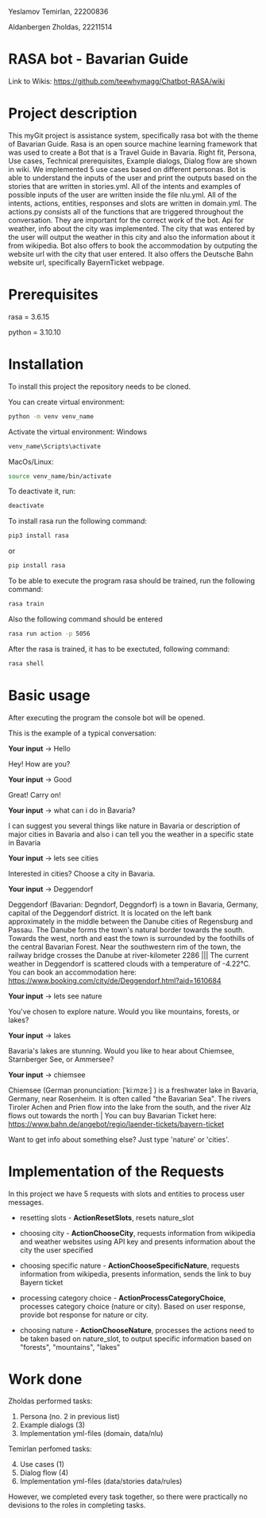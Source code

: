 Yeslamov Temirlan, 22200836

Aldanbergen Zholdas, 22211514

# RASA bot - Bavarian Guide

Link to Wikis: 
https://github.com/teewhymagg/Chatbot-RASA/wiki

# Project description

This myGit project is assistance system, specifically rasa bot with the theme of Bavarian Guide. Rasa is an open source machine learning framework that was used to create a Bot that is a Travel Guide in Bavaria. Right fit, Persona, Use cases, Technical prerequisites, Example dialogs, Dialog flow are shown in wiki. We implemented 5 use cases based on different personas. Bot is able to understand the inputs of the user and print the outputs based on the stories that are written in stories.yml. All of the intents and examples of possible inputs of the user are written inside the file nlu.yml. All of the intents, actions, entities, responses and slots are written in domain.yml. The actions.py consists all of the functions that are triggered throughout the conversation. They are important for the correct work of the bot. Api for weather, info about the city was implemented. The city that was entered by the user will output the weather in this city and also the information about it from wikipedia. Bot also offers to book the accommodation by outputing the website url with the city that user entered. It also offers the Deutsche Bahn website url, specifically BayernTicket webpage.  

# Prerequisites

rasa = 3.6.15

python = 3.10.10

# Installation

To install this project the repository needs to be cloned. 

You can create virtual environment:

```bash
python -m venv venv_name
```

Activate the virtual environment: Windows

```bash
venv_name\Scripts\activate
```

MacOs/Linux:

```bash
source venv_name/bin/activate
```

To deactivate it, run:

```bash
deactivate
```

To install rasa run the following command: 
```bash
pip3 install rasa
```
or 
```bash
pip install rasa
```
To be able to execute the program rasa should be trained, run the following command:
```bash
rasa train
```
Also the following command should be entered
```bash
rasa run action -p 5056
```

After the rasa is trained, it has to be exectuted, following command:
```bash
rasa shell
```

# Basic usage

After executing the program the console bot will be opened. 

This is the example of a typical conversation:

**Your input** ->  Hello                                                 

Hey! How are you?

**Your input** -> Good

Great! Carry on!

**Your input** -> what can i do in Bavaria?                                       

I can suggest you several things like nature in Bavaria or description of major cities in Bavaria and also i can tell you the weather in a specific state in Bavaria

**Your input** -> lets see cities                                               

Interested in cities? Choose a city in Bavaria.

**Your input** -> Deggendorf                                       

Deggendorf (Bavarian: Degndorf, Deggndorf) is a town in Bavaria, Germany, capital of the Deggendorf district.
It is located on the left bank approximately in the middle between the Danube cities of Regensburg and Passau. The Danube forms the town's natural border towards the south. Towards the west, north and east the town is surrounded by the foothills of the central Bavarian Forest.
Near the southwestern rim of the town, the railway bridge crosses the Danube at river-kilometer 2286 ||| The current weather in Deggendorf is scattered clouds with a temperature of -4.22°C.
 You can book an accommodation here: https://www.booking.com/city/de/Deggendorf.html?aid=1610684

**Your input** -> lets see nature                                               

You've chosen to explore nature. Would you like mountains, forests, or lakes?  

**Your input** -> lakes              

Bavaria's lakes are stunning. Would you like to hear about Chiemsee, Starnberger See, or Ammersee?

**Your input** -> chiemsee        
                                                
Chiemsee (German pronunciation: [ˈkiːmzeː] ) is a freshwater lake in Bavaria, Germany, near Rosenheim. It is often called "the Bavarian Sea". The rivers Tiroler Achen and Prien flow into the lake from the south, and the river Alz flows out towards the north | You can buy Bavarian Ticket here: https://www.bahn.de/angebot/regio/laender-tickets/bayern-ticket

Want to get info about something else? Just type 'nature' or 'cities'.

# Implementation of the Requests

In this project we have 5 requests with slots and entities to process user messages. 

- resetting slots - **ActionResetSlots**, resets nature_slot

- choosing city - **ActionChooseCity**, requests information from wikipedia and weather websites using API key and presents information about the city the user specified

- choosing specific nature - **ActionChooseSpecificNature**, requests information from wikipedia, presents information, sends the link to buy Bayern ticket

- processing category choice - **ActionProcessCategoryChoice**, processes category choice (nature or city). Based on user response, provide bot response for nature or city.

- choosing nature - **ActionChooseNature**, processes the actions need to be taken based on nature_slot, to output specific information based on "forests", "mountains", "lakes"

# Work done

Zholdas performed tasks:

1) Persona (no. 2 in previous list)
2) Example dialogs (3)
3) Implementation yml-files (domain, data/nlu)

Temirlan perfomed tasks:

4) Use cases (1)
5) Dialog flow (4)
6) Implementation yml-files (data/stories data/rules)

However, we completed every task together, so there were practically no devisions to the roles in completing tasks.
